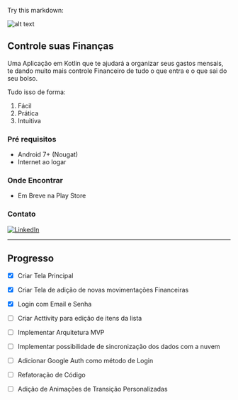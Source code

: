 
Try this markdown:

![alt text](https://github.com/NatanDosAnjos/Organize-Despesas/blob/master/Arquivos%20para%20o%20Readme/um.png)


<!-- NOME DO PROJETO -->
## Controle suas Finanças


Uma Aplicação em Kotlin que te ajudará a organizar seus gastos mensais, te dando muito mais controle Financeiro de tudo o que entra e o que sai do seu bolso.

Tudo isso de forma:

1. Fácil  
2. Prática  
3. Intuitiva


### Pré requisitos

* Android 7+ (Nougat)  
* Internet ao logar
  
### Onde Encontrar

* Em Breve na Play Store


<!-- CONTATO -->
### Contato

[![LinkedIn][linkedin-shield]][linkedin-url]

---

## Progresso
- [x] Criar Tela Principal
- [x] Criar Tela de adição de novas movimentações Financeiras
- [x] Login com Email e Senha
- [ ] Criar Acttivity para edição de itens da lista
- [ ] Implementar Arquitetura MVP
- [ ] Implementar possibilidade de sincronização dos dados com a nuvem
- [ ] Adicionar Google Auth como método de Login
- [ ] Refatoração de Código
- [ ] Adição de Animações de Transição Personalizadas



<!-- MARKDOWN LINKS & IMAGES -->
<!-- https://www.markdownguide.org/basic-syntax/#reference-style-links -->
[linkedin-shield]: https://img.shields.io/badge/-LinkedIn-black.svg?style=for-the-badge&logo=linkedin&colorB=555
[linkedin-url]: https://www.linkedin.com/in/natanael-sousa-94337b119

